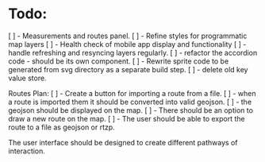 # Todo:
 [ ] - Measurements and routes panel. 
 [ ] - Refine styles for programmatic map layers
 [ ] - Health check of mobile app display and functionality
 [ ] - handle refreshing and resyncing layers regularly.
 [ ] - refactor the accordion code - should be its own component.
 [ ] - Rewrite sprite code to be generated from svg directory as a separate build step.
 [ ] - delete old key value store.
 
Routes Plan:
[ ] - Create a button for importing a route from a file. 
[ ] - when a route is imported them it should be converted into valid geojson. 
[ ] - the geojson should be displayed on the map. 
[ ] - There should be an option to draw a new route on the map. 
[ ] - The user should be able to export the route to a file as geojson or rtzp. 

The user interface should be designed to create different pathways of interaction. 
